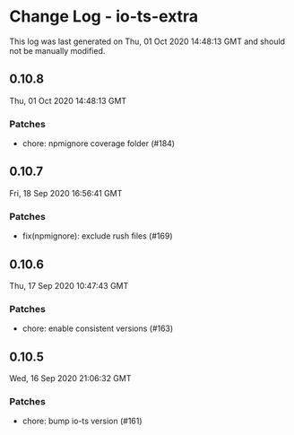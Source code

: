# Change Log - io-ts-extra

This log was last generated on Thu, 01 Oct 2020 14:48:13 GMT and should not be manually modified.

## 0.10.8
Thu, 01 Oct 2020 14:48:13 GMT

### Patches

- chore: npmignore coverage folder (#184)

## 0.10.7
Fri, 18 Sep 2020 16:56:41 GMT

### Patches

- fix(npmignore): exclude rush files (#169)

## 0.10.6
Thu, 17 Sep 2020 10:47:43 GMT

### Patches

- chore: enable consistent versions (#163)

## 0.10.5
Wed, 16 Sep 2020 21:06:32 GMT

### Patches

- chore: bump io-ts version (#161)

